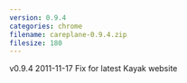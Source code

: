 ```yaml
---
version: 0.9.4
categories: chrome
filename: careplane-0.9.4.zip
filesize: 180
---
```

v0.9.4 2011-11-17
  Fix for latest Kayak website


